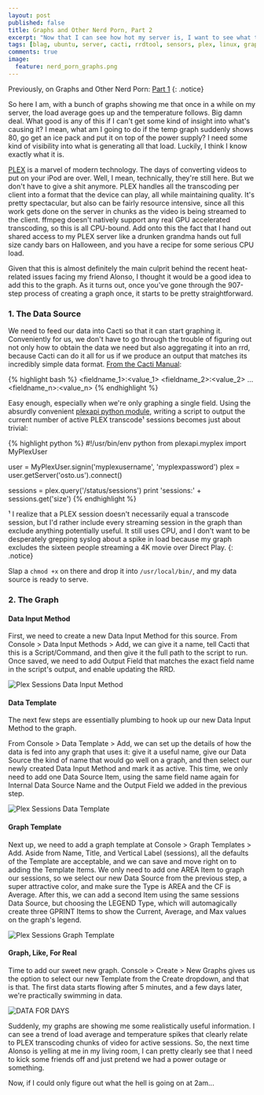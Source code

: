 ```yaml
---
layout: post
published: false
title: Graphs and Other Nerd Porn, Part 2
excerpt: "Now that I can see how hot my server is, I want to see what the hell is causing it."
tags: [blag, ubuntu, server, cacti, rrdtool, sensors, plex, linux, graphs, mysql]
comments: true
image:
  feature: nerd_porn_graphs.png
---
```



Previously, on Graphs and Other Nerd Porn: [Part 1](/graphs-and-other-nerd-porn)
{: .notice}

So here I am, with a bunch of graphs showing me that once in a while on my server, the load average goes up and the temperature follows. Big damn deal. What good is any of this if I can't get some kind of insight into what's causing it? I mean, what am I going to do if the temp graph suddenly shows 80, go get an ice pack and put it on top of the power supply? I need some kind of visibility into what is generating all that load. Luckily, I think I know exactly what it is.

[PLEX](http://plex.tv) is a marvel of modern technology. The days of converting videos to put on your iPod are over. Well, I mean, technically, they're still here. But we don't have to give a shit anymore. PLEX handles all the transcoding per client into a format that the device can play, all while maintaining quality. It's pretty spectacular, but also can be fairly resource intensive, since all this work gets done on the server in chunks as the video is being streamed to the client. ffmpeg doesn't natively support any real GPU accelerated transcoding, so this is all CPU-bound. Add onto this the fact that I hand out shared access to my PLEX server like a drunken grandma hands out full size candy bars on Halloween, and you have a recipe for some serious CPU load. 

Given that this is almost definitely the main culprit behind the recent heat-related issues facing my friend Alonso, I thought it would be a good idea to add this to the graph. As it turns out, once you've gone through the 907-step process of creating a graph once, it starts to be pretty straightforward.

### 1. The Data Source

We need to feed our data into Cacti so that it can start graphing it. Conveniently for us, we don't have to go through the trouble of figuring out not only how to obtain the data we need but also aggregating it into an rrd, because Cacti can do it all for us if we produce an output that matches its incredibly simple data format. [From the Cacti Manual](http://www.cacti.net/downloads/docs/html/making_scripts_work_with_cacti.html):

{% highlight bash %}
<fieldname_1>:<value_1> <fieldname_2>:<value_2> ... <fieldname_n>:<value_n>
{% endhighlight %}

Easy enough, especially when we're only graphing a single field. Using the absurdly convenient [plexapi python module](https://github.com/mjs7231/plexapi), writing a script to output the current number of active PLEX transcode¹ sessions becomes just about trivial:

{% highlight python %}
#!/usr/bin/env python
from plexapi.myplex import MyPlexUser

user = MyPlexUser.signin('myplexusername', 'myplexpassword')
plex = user.getServer('osto.us').connect()

sessions = plex.query('/status/sessions')
print 'sessions:' + sessions.get('size')
{% endhighlight %}

¹ I realize that a PLEX session doesn't necessarily equal a transcode session, but I'd rather include every streaming session in the graph than exclude anything potentially useful. It still uses CPU, and I don't want to be desperately grepping syslog about a spike in load because my graph excludes the sixteen people streaming a 4K movie over Direct Play.
{: .notice}

Slap a ``chmod +x`` on there and drop it into ``/usr/local/bin/``, and my data source is ready to serve.

### 2. The Graph

#### Data Input Method

First, we need to create a new Data Input Method for this source. From Console > Data Input Methods > Add, we can give it a name, tell Cacti that this is a Script/Command, and then give it the full path to the script to run. Once saved, we need to add Output Field that matches the exact field name in the script's output, and enable updating the RRD. 

![Plex Sessions Data Input Method](https://www.evernote.com/shard/s2/sh/90be8493-58e3-40c8-8bcf-07df76e77cc1/74fe1d86951ed7258fb3e4372e3a0a93/deep/0/Console----Data-Input-Methods----(Edit).png "That's right, do all the hard work for me. Good Cacti.")

#### Data Template

The next few steps are essentially plumbing to hook up our new Data Input Method to the graph.

From Console > Data Template > Add, we can set up the details of how the data is fed into any graph that uses it: give it a useful name, give our Data Source the kind of name that would go well on a graph, and then select our newly created Data Input Method and mark it as active. This time, we only need to add one Data Source Item, using the same field name again for Internal Data Source Name and the Output Field we added in the previous step.

![Plex Sessions Data Template](https://www.evernote.com/shard/s2/sh/a2e0549b-f40b-4a25-89db-536b5d04921e/806a0aff2879a6e4fb5b8c4be304c49f/deep/0/Console----Data-Templates----(Edit).png "Feed me data.")

#### Graph Template

Next up, we need to add a graph template at Console > Graph Templates > Add. Aside from Name, Title, and Vertical Label (sessions), all the defaults of the Template are acceptable, and we can save and move right on to adding the Template Items. We only need to add one AREA Item to graph our sessions, so we select our new Data Source from the previous step, a super attractive color, and make sure the Type is AREA and the CF is Average. After this, we can add a second Item using the same sessions Data Source, but choosing the LEGEND Type, which will automagically create three GPRINT Items to show the Current, Average, and Max values on the graph's legend. 

![Plex Sessions Graph Template](https://www.evernote.com/shard/s2/sh/58b615a1-dbfb-44ab-934c-fd690c1f461e/f282e9fe03187542bdca28a3902c8209/deep/0/Console----Graph-Templates----(Edit).png "Go ahead and fuck around with the rest if you're brave.")

#### Graph, Like, For Real

Time to add our sweet new graph. Console > Create > New Graphs gives us the option to select our new Template from the Create dropdown, and that is that. The first data starts flowing after 5 minutes, and a few days later, we're practically swimming in data.

![DATA FOR DAYS](https://www.evernote.com/shard/s2/sh/c4225699-09c1-404d-bb4a-0ae6a7a3181b/a859223e82dfde25b5bce55e7bb50301/deep/0/Graphs----Tree-Mode.png "But seriously what the fuck is that 2am spike?")

Suddenly, my graphs are showing me some realistically useful information. I can see a trend of load average and temperature spikes that clearly relate to PLEX transcoding chunks of video for active sessions. So, the next time Alonso is yelling at me in my living room, I can pretty clearly see that I need to kick some friends off and just pretend we had a power outage or something. 

Now, if I could only figure out what the hell is going on at 2am...